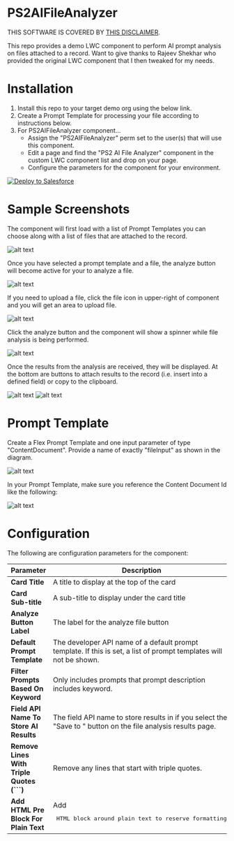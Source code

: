 # PS2AIFileAnalyzer

THIS SOFTWARE IS COVERED BY [THIS DISCLAIMER](https://raw.githubusercontent.com/thedges/Disclaimer/master/disclaimer.txt).

This repo provides a demo LWC component to perform AI prompt analysis on files attached to a record. Want to give thanks to Rajeev Shekhar who provided the original LWC component that I then tweaked for my needs.

# Installation
1. Install this repo to your target demo org using the below link.
2. Create a Prompt Template for processing your file according to instructions below.
3. For PS2AIFileAnalyzer component...
   * Assign the "PS2AIFileAnalyzer" perm set to the user(s) that will use this component.
   * Edit a page and find the "PS2 AI File Analyzer" component in the custom LWC component list and drop on your page.
   * Configure the parameters for the component for your environment.

<a href="https://githubsfdeploy.herokuapp.com?owner=thedges&repo=PS2AIFileAnalyzer&ref=main">
  <img alt="Deploy to Salesforce"
       src="https://raw.githubusercontent.com/afawcett/githubsfdeploy/master/deploy.png">
</a>


# Sample Screenshots
The component will first load with a list of Prompt Templates you can choose along with a list of files that are attached to the record. 

![alt text](./File-Analyzer-1.jpg "PS2AIFileAnalyzer Sample 1")

Once you have selected a prompt template and a file, the analyze button will become active for your to analyze a file.

![alt text](./File-Analyzer-2.jpg "PS2AIFileAnalyzer Sample 2")

If you need to upload a file, click the file icon in upper-right of component and you will get an area to upload file.

![alt text](./File-Analyzer-6.jpg "PS2AIFileAnalyzer Sample 6")

Click the analyze button and the component will show a spinner while file analysis is being performed.

![alt text](./File-Analyzer-3.jpg "PS2AIFileAnalyzer Sample 3")

Once the results from the analysis are received, they will be displayed. At the bottom are buttons to attach results to the record (i.e. insert into a defined field) or copy to the clipboard.

![alt text](./File-Analyzer-4.jpg "PS2AIFileAnalyzer Sample 4")
![alt text](./File-Analyzer-5.jpg "PS2AIFileAnalyzer Sample 5")

# Prompt Template
Create a Flex Prompt Template and one input parameter of type "ContentDocument". Provide a name of exactly "fileInput" as shown in the diagram.

![alt text](./File-Analyzer-7.jpg "PS2AIFileAnalyzer Sample 7")

In your Prompt Template, make sure you reference the Content Document Id like the following:

![alt text](./File-Analyzer-8.jpg "PS2AIFileAnalyzer Sample 8")

# Configuration
The following are configuration parameters for the component:

| Parameter | Description |
|-----------|-------------|
| <b>Card Title</b> | A title to display at the top of the card |
| <b>Card Sub-title</b> | A sub-title to display under the card title |
| <b>Analyze Button Label</b> | The label for the analyze file button |
| <b>Default Prompt Template</b> | The developer API name of a default prompt template. If this is set, a list of prompt templates will not be shown. |
| <b>Filter Prompts Based On Keyword</b> | Only includes prompts that prompt description includes keyword. |
| <b>Field API Name To Store AI Results</b> | The field API name to store results in if you select the "Save to <object>" button on the file analysis results page. |
| <b>Remove Lines With Triple Quotes (```)</b> | Remove any lines that start with triple quotes. |
| <b>Add HTML Pre Block For Plain Text</b> | Add <pre> HTML block around plain text to reserve formatting. |


